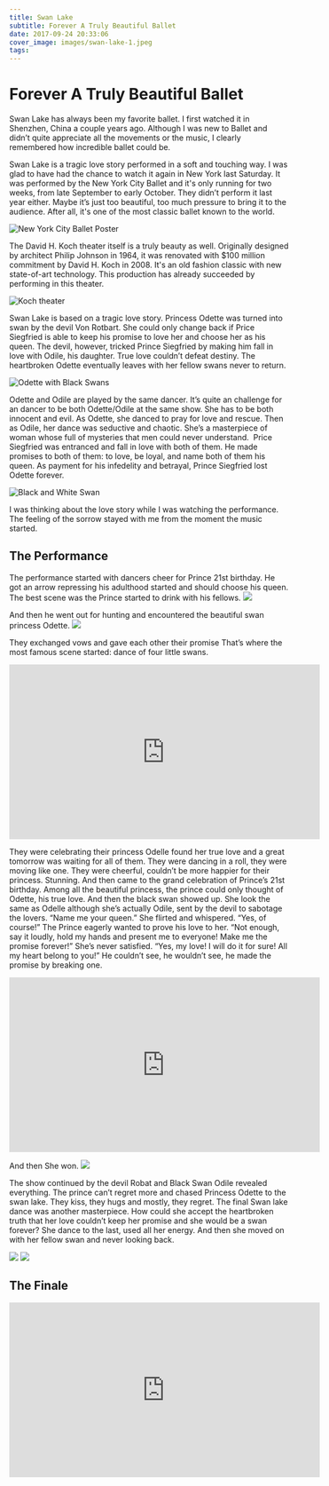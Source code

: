 ```yaml
---
title: Swan Lake
subtitle: Forever A Truly Beautiful Ballet
date: 2017-09-24 20:33:06
cover_image: images/swan-lake-1.jpeg
tags:
---
```

# Forever A Truly Beautiful Ballet

Swan Lake has always been my favorite ballet. I first watched it in Shenzhen, China a couple years ago. Although I was new to Ballet and didn’t quite appreciate all the movements or the music, I clearly remembered how incredible ballet could be.

Swan Lake is a tragic love story performed in a soft and touching way. I was glad to have had the chance to watch it again in New York last Saturday. It was performed by the New York City Ballet and it's only running for two weeks, from late September to early October. They didn’t perform it last year either. Maybe it’s just too beautiful, too much pressure to bring it to the audience. After all, it's one of the most classic ballet known to the world.

<img src="/images/swan-lake-1.jpeg" alt="New York City Ballet Poster"/>

The David H. Koch theater itself is a truly beauty as well. Originally designed by architect Philip Johnson in 1964, it was renovated with $100 million commitment by David H. Koch in 2008. It's an old fashion classic with new state-of-art technology. This production has already succeeded by performing in this theater.

<img src="/images/koch-theatre-outside.jpg" alt="Koch theater"/>

Swan Lake is based on a tragic love story. Princess Odette was turned into swan by the devil Von Rotbart. She could only change back if Price Siegfried is able to keep his promise to love her and choose her as his queen. The devil, however, tricked Prince Siegfried by making him fall in love with Odile, his daughter. True love couldn’t defeat destiny. The heartbroken Odette eventually leaves with her fellow swans never to return.

<img src="/images/swan-lake-3.jpeg" alt="Odette with Black Swans"/>

Odette and Odile are played by the same dancer. It’s quite an challenge for an dancer to be both Odette/Odile at the same show. She has to be both innocent and evil. As Odette, she danced to pray for love and rescue. Then as Odile, her dance was seductive and chaotic. She’s a masterpiece of woman whose full of mysteries that men could never understand.  Price Siegfried was entranced and fall in love with both of them. He made promises to both of them: to love, be loyal, and name both of them his queen. As payment for his infedelity and betrayal, Prince Siegfried lost Odette forever.

<img src="/images/swan-lake-4.jpeg" alt="Black and White Swan"/>

I was thinking about the love story while I was watching the performance. The feeling of the sorrow stayed with me from the moment the music started.

## The Performance

The performance started with dancers cheer for Prince 21st birthday. He got an arrow repressing his adulthood started and should choose his queen. The best scene was the Prince started to drink with his fellows.
<img src="https://c1.staticflickr.com/6/5546/9397674834_0217cbe9d5_b.jpg" />

And then he went out for hunting and encountered the beautiful swan princess Odette.
<img src="https://i.pinimg.com/originals/47/2b/03/472b037bc79d7b078f420c8e3c704d06.jpg" />

They exchanged vows and gave each other their promise
That’s where the most famous scene started: dance of four little swans.

<iframe width="560" height="315" src="https://www.youtube.com/embed/Xd2nTXsivHs?rel=0" frameborder="0" allowfullscreen></iframe>

They were celebrating their princess Odelle found her true love and a great tomorrow was waiting for all of them. They were dancing in a roll, they were moving like one. They were cheerful, couldn’t be more happier for their princess. Stunning.
And then came to the grand celebration of Prince’s 21st birthday. Among all the beautiful princess, the prince could only thought of Odette, his true love. And then the black swan showed up. She look the same as Odelle although she’s actually Odile, sent by the devil to sabotage the lovers.
“Name me your queen.” She flirted and whispered.
“Yes, of course!” The Prince eagerly wanted to prove his love to her.
“Not enough, say it loudly, hold my hands and present me to everyone! Make me the promise forever!” She’s never satisfied.
“Yes, my love! I will do it for sure! All my heart belong to you!” He couldn’t see, he wouldn’t see, he made the promise by breaking one.

<iframe width="560" height="315" src="https://www.youtube.com/embed/lW2oxga1dNU?rel=0" frameborder="0" allowfullscreen></iframe>

And then She won.
<img src="https://i.pinimg.com/originals/b4/02/dc/b402dc3958cf00809ec9b5f88a27864d.jpg" />

The show continued by the devil Robat and Black Swan Odile revealed everything. The prince can’t regret more and chased Princess Odette to the swan lake. They kiss, they hugs and mostly, they regret. The final Swan lake dance was another masterpiece. How could she accept the heartbroken truth that her love couldn’t keep her promise and she would be a swan forever? She dance to the last, used all her energy.
And then she moved on with her fellow swan and never looking back.


<img src="https://i.pinimg.com/736x/d0/43/3c/d0433c3856e4593e7214208cc9c84741--city-ballet-dance-ballet.jpg" />
<img src="http://images.huffingtonpost.com/2015-09-27-1443337480-9696930-NewYorkCityBalletinPeterMartinsSwanLake.PhotocreditPaulKolnik.jpg" />

## The Finale
<iframe width="560" height="315" src="https://www.youtube.com/embed/I9gFLpJRWaM?rel=0" frameborder="0" allowfullscreen></iframe>
